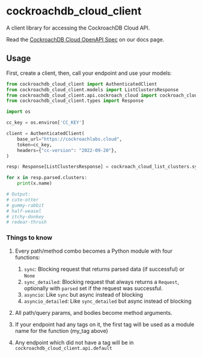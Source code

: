 # cockroachdb_cloud_client

A client library for accessing the CockroachDB Cloud API.

Read the [CockroachDB Cloud OpenAPI Spec](https://www.cockroachlabs.com/docs/api/cloud/v1.html) on our docs page.

## Usage

First, create a client, then, call your endpoint and use your models:

```python
from cockroachdb_cloud_client import AuthenticatedClient
from cockroachdb_cloud_client.models import ListClustersResponse
from cockroachdb_cloud_client.api.cockroach_cloud import cockroach_cloud_list_clusters
from cockroachdb_cloud_client.types import Response

import os

cc_key = os.environ['CC_KEY']

client = AuthenticatedClient(
    base_url="https://cockroachlabs.cloud",
    token=cc_key,
    headers={"cc-version": "2022-09-20"},
)

resp: Response[ListClustersResponse] = cockroach_cloud_list_clusters.sync_detailed(client=client)

for x in resp.parsed.clusters:
    print(x.name)

# Output:
# cute-otter
# gummy-rabbit
# half-weasel
# itchy-donkey
# redear-thrush
```

### Things to know

1. Every path/method combo becomes a Python module with four functions:
    1. `sync`: Blocking request that returns parsed data (if successful) or `None`
    2. `sync_detailed`: Blocking request that always returns a `Request`, optionally with `parsed` set if the request was successful.
    3. `asyncio`: Like `sync` but async instead of blocking
    4. `asyncio_detailed`: Like `sync_detailed` but async instead of blocking

2. All path/query params, and bodies become method arguments.
3. If your endpoint had any tags on it, the first tag will be used as a module name for the function (my_tag above)
4. Any endpoint which did not have a tag will be in `cockroachdb_cloud_client.api.default`
